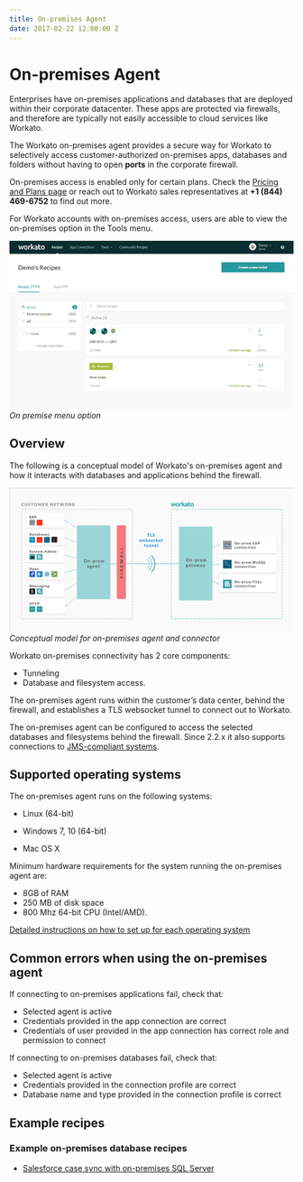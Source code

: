 ```yaml
---
title: On-premises Agent
date: 2017-02-22 12:00:00 Z
---
```


# On-premises Agent
Enterprises have on-premises applications and databases that are deployed within their corporate datacenter. These apps are protected via firewalls, and therefore are typically not easily accessible to cloud services like Workato.

The Workato on-premises agent provides a secure way for Workato to selectively access customer-authorized on-premises apps, databases and folders without having to open **ports** in the corporate firewall.

On-premises access is enabled only for certain plans. Check the [Pricing and Plans page](https://www.workato.com/pricing?audience=general) or reach out to Workato sales representatives at **+1 (844) 469-6752** to find out more.

For Workato accounts with on-premises access, users are able to view the on-premises option in the Tools menu.

![On-premises option](assets/images/on-prem/navigate-to-opa.gif)
*On premise menu option*

## Overview
The following is a conceptual model of Workato's on-premises agent and how it interacts with databases and applications behind the firewall.

![On-prem model](/assets/images/on-prem/on_prem_conceptual_model.png)
*Conceptual model for on-premises agent and connector*

Workato on-premises connectivity has 2 core components:

- Tunneling
- Database and filesystem access.

The on-premises agent runs within the customer’s data center, behind the firewall, and establishes a TLS websocket tunnel to connect out to Workato.

The on-premises agent can be configured to access the selected databases and filesystems behind the firewall. Since 2.2.x it also supports connections to [JMS-compliant systems](/connectors/jms.md).

## Supported operating systems
The on-premises agent runs on the following systems:

- Linux (64-bit)

- Windows 7, 10 (64-bit)

- Mac OS X

Minimum hardware requirements for the system running the on-premises agent are:

- 8GB of RAM
- 250 MB of disk space
- 800 Mhz 64-bit CPU (Intel/AMD).

[Detailed instructions on how to set up for each operating system](https://docs.workato.com/on-prem/setup.html)

## Common errors when using the on-premises agent
If connecting to on-premises applications fail, check that:
- Selected agent is active
- Credentials provided in the app connection are correct
- Credentials of user provided in the app connection has correct role and permission to connect

If connecting to on-premises databases fail, check that:
- Selected agent is active
- Credentials provided in the connection profile are correct
- Database name and type provided in the connection profile is correct

## Example recipes

### Example on-premises database recipes
- [Salesforce case sync with on-premises SQL Server](https://www.workato.com/recipes/280605)
<!-- [Quickbase data sync with SQL Server](https://www.workato.com/recipes/280610-demo-qb-data-sync-with-sql-server#recipe)
[On-prem Postgres sync with Postgres](https://www.workato.com/recipes/268936)-->
